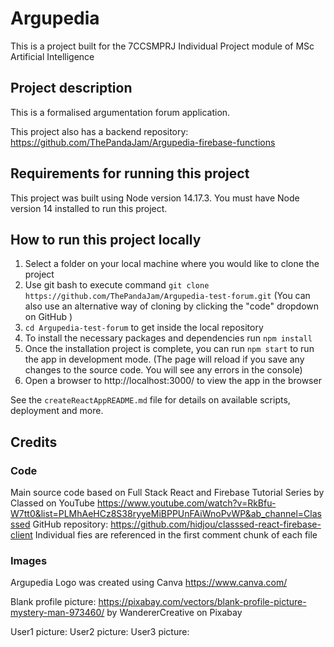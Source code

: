 # Argupedia
This is a project built for the 7CCSMPRJ Individual Project module of MSc Artificial Intelligence
## Project description
This is a formalised argumentation forum application.

This project also has a backend repository:
https://github.com/ThePandaJam/Argupedia-firebase-functions 
## Requirements for running this project
This project was built using Node version 14.17.3. You must have Node version 14 installed to run this project.
## How to run this project locally
1. Select a folder on your local machine where you would like to clone the project
2. Use git bash to execute command ```git clone https://github.com/ThePandaJam/Argupedia-test-forum.git``` (You can also use an alternative way of cloning by clicking the "code" dropdown on GitHub )
3. ```cd Argupedia-test-forum``` to get inside the local repository
4. To install the necessary packages and dependencies run ```npm install```
5. Once the installation project is complete, you can run ```npm start``` to run the app in development mode. (The page will reload if you save any changes to the source code. You will see any errors in the console)
6. Open a browser to http://localhost:3000/ to view the app in the browser

See the ```createReactAppREADME.md``` file for details on available scripts, deployment and more.
## Credits
### Code
Main source code based on Full Stack React and Firebase Tutorial Series by Classed on YouTube
https://www.youtube.com/watch?v=RkBfu-W7tt0&list=PLMhAeHCz8S38ryyeMiBPPUnFAiWnoPvWP&ab_channel=Classsed 
GitHub repository:
https://github.com/hidjou/classsed-react-firebase-client
Individual fies are referenced in the first comment chunk of each file

### Images
Argupedia Logo was created using Canva
https://www.canva.com/

Blank profile picture:
https://pixabay.com/vectors/blank-profile-picture-mystery-man-973460/ 
by WandererCreative on Pixabay

User1 picture:
User2 picture:
User3 picture:

